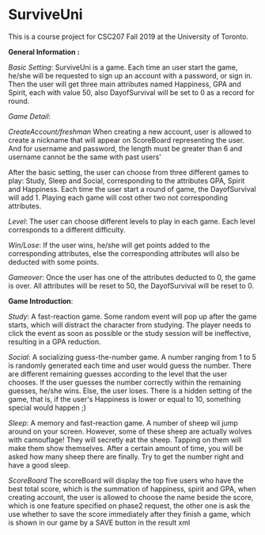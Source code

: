 SurviveUni
=
This is a course project for CSC207 Fall 2019 at the University of
Toronto.

**General Information :**

*Basic Setting*:
SurviveUni is a game. Each time an user start the game, he/she will be
 requested to sign up an account with a password, or sign in. Then the
 user will get three main attributes named Happiness, GPA and Spirit,
 each with value 50, also DayofSurvival will be set to 0 as a record for
 round.

 *Game Detail*:

 *CreateAccount/freshman*
 When creating a new account, user is allowed to create a nickname that will
 appear on ScoreBoard representing the user. And for username and password,
 the length must be greater than 6 and username cannot be the same with past
 users'


 After the basic setting, the user can choose from three different
 games to play: Study, Sleep and Social, corresponding to the attributes
 GPA, Spirit and Happiness. Each time the user start a round of game,
 the DayofSurvival will add 1. Playing each game will cost other two not
 corresponding attributes.

 *Level*:
 The user can choose different levels to play in each game. Each level
 corresponds to a different difficulty.

 *Win/Lose*:
 If the user wins, he/she will get points added to the corresponding
 attributes, else the corresponding attributes will also be deducted
 with some points.

 *Gameover*:
 Once the user has one of the attributes deducted to 0, the game is over.
 All attributes will be reset to 50, the DayofSurvival will be reset to 0.

 **Game Introduction**:

 *Study*: A fast-reaction game. Some random event will pop up after the
 game starts, which will distract the character from studying. The player
 needs to click the event as soon as possible or the study session will
 be ineffective, resulting in a GPA reduction.

 *Social*:  A socializing guess-the-number game. A number ranging from
 1 to 5 is randomly generated each time and user would guess the number.
 There are different remaining guesses according to the level that the
 user chooses. If the user guesses the number correctly within the
 remaining guesses, he/she wins. Else, the user loses. There is a hidden
 setting of the game, that is, if the user's Happiness is lower or equal
 to 10, something special would happen ;)

*Sleep*:  A memory and fast-reaction game. A number of sheep wil jump
 around on your screen. However, some of these sheep are actually wolves
 with camouflage! They will secretly eat the sheep. Tapping on them will
 make them show themselves. After a certain amount of time, you will be
 asked how many sheep there are finally. Try to get the number right and
 have a good sleep.

 *ScoreBoard*
 The scoreBoard will display the top five users who have the best total score,
 which is the summation of happiness, spirit and GPA, when creating account,
 the user is allowed to choose the name beside the score, which is one feature
 specified on phase2 request, the other one is ask the use whether to save the
 score immediately after they finish a game, which is shown in our game by a
 SAVE button in the result xml
